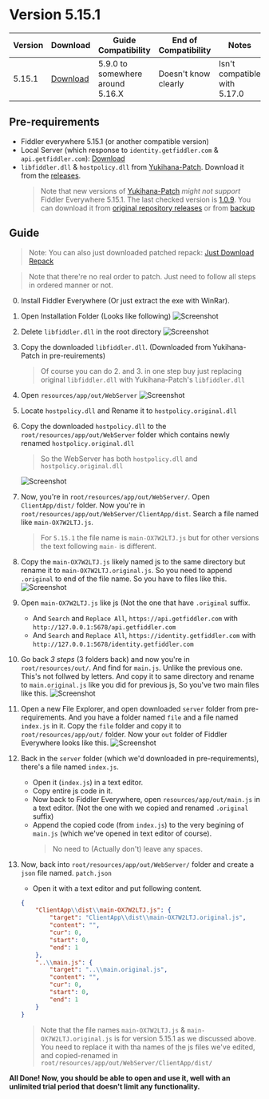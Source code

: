 # Version 5.15.1

| Version | Download                         | Guide Compatibility              | End of Compatibility | Notes                        |
| ------- | -------------------------------- | -------------------------------- | -------------------- | ---------------------------- |
| 5.15.1  | [Download](https://rb.gy/abawou) | 5.9.0 to somewhere around 5.16.X | Doesn't know clearly | Isn't compatible with 5.17.0 |


## Pre-requirements
  - Fiddler everywhere 5.15.1 (or another compatible version)
  - Local Server (which response to `identity.getfiddler.com` & `api.getfiddler.com`): [Download](./server/)
  - `libfiddler.dll` & `hostpolicy.dll` from [Yukihana-Patch](https://github.com/project-yukihana/Yukihana-patch). Download it from the [releases](https://github.com/project-yukihana/Yukihana-patch/releases/tag/v1.0.9).
    > Note that new versions of [Yukihana-Patch](https://github.com/project-yukihana/Yukihana-patch) *might not support* Fiddler Everywhere 5.15.1. The last checked version is [1.0.9](https://github.com/project-yukihana/Yukihana-patch/tree/v1.0.9). You can download it from [original repository releases](https://github.com/project-yukihana/Yukihana-patch/releases/tag/v1.0.9) or from [backup](https://rb.gy/8f75nl)

## Guide
  > Note: You can also just downloaded patched repack: [Just Download Repack](https://www.dropbox.com/scl/fi/d9nuu9pk4a24lmz0q1htq/Fiddler-Everywhere-5.15.1-Cracked.zip?rlkey=kcj8ky0dmh98suuwm6sbll2q9&st=1tsthdl3&dl=1)
  
  > Note that there're no real order to patch. Just need to follow all steps in ordered manner or not.

  0. Install Fiddler Everywhere (Or just extract the exe with WinRar).
  1. Open Installation Folder (Looks like following)
     ![Screenshot](https://github.com/user-attachments/assets/5d09eaf8-b412-483e-a715-c0bbdf3106f2)
  
  2. Delete `libfiddler.dll` in the root directory
     ![Screenshot](https://github.com/user-attachments/assets/2f599f7c-5ca2-4eab-ae33-e396de856a82)
  
  3. Copy the downloaded `libfiddler.dll`. (Downloaded from Yukihana-Patch in pre-reuirements)
     > Of course you can do 2. and 3. in one step buy just replacing original `libfiddler.dll` with Yukihana-Patch's `libfiddler.dll`
  
  4. Open `resources/app/out/WebServer`
     ![Screenshot](https://github.com/user-attachments/assets/f85a8806-b47a-4180-9f96-3a8b7422f14d)

  5. Locate `hostpolicy.dll` and Rename it to `hostpolicy.original.dll`
  6. Copy the downloaded `hostpolicy.dll` to the `root/resources/app/out/WebServer` folder which contains newly renamed `hostpolicy.original.dll`
     > So the WebServer has both `hostpolicy.dll` and `hostpolicy.original.dll`
     
     ![Screenshot](https://github.com/user-attachments/assets/399401b3-2977-483c-85b9-29a544ce026c)

  7. Now, you're in `root/resources/app/out/WebServer/`. Open `ClientApp/dist/` folder. Now you're in `root/resources/app/out/WebServer/ClientApp/dist`. Search a file named like `main-OX7W2LTJ.js`.
     > For `5.15.1` the file name is `main-OX7W2LTJ.js` but for other versions the text following `main-` is different.

  8. Copy the `main-OX7W2LTJ.js` likely named js to the same directory but rename it to `main-OX7W2LTJ.original.js`. So you need to append `.original` to end of the file name. So you have to files like this.
     ![Screenshot](https://github.com/user-attachments/assets/cbd5ce84-ae02-4cca-aa7e-48d54325f690)

  9. Open `main-OX7W2LTJ.js` like js (Not the one that have `.original` suffix. 
      - And `Search` and `Replace All`, `https://api.getfiddler.com` with `http://127.0.0.1:5678/api.getfiddler.com`
      - And `Search` and `Replace All`, `https://identity.getfiddler.com` with `http://127.0.0.1:5678/identity.getfiddler.com`
      
  10. Go back *3 steps* (3 folders back) and now you're in `root/resources/out/`. And find for `main.js`. Unlike the previous one. This's not follwed by letters. And copy it to same directory and rename to `main.original.js` like you did for previous js, So you've two main files like this.
      ![Screenshot](https://github.com/user-attachments/assets/2835398f-73c8-41fa-b0a0-f790008036b8)

  11. Open a new File Explorer, and open downloaded `server` folder from pre-requirements. And you have a folder named `file` and a file named `index.js` in it. Copy the `file` folder and copy it to `root/resources/app/out/` folder. Now your `out` folder of Fiddler Everywhere looks like this.
      ![Screenshot](https://github.com/user-attachments/assets/844081f2-92bc-47c0-bb14-acb24aba2793)

  11. Back in the `server` folder (which we'd downloaded in pre-requirements), there's a file named `index.js`. 
      - Open it (`index.js`) in a text editor. 
      - Copy entire js code in it.
      - Now back to Fiddler Everywhere, open `resources/app/out/main.js` in a text editor. (Not the one with we copied and renamed `.original` suffix)
      - Append the copied code (from `index.js`) to the very begining of `main.js` (which we've opened in text editor of course).
        > No need to (Actually don't) leave any spaces.
  
  12. Now, back into `root/resources/app/out/WebServer/` folder and create a `json` file named. `patch.json`
        - Open it with a text editor and put following content.
        ``` json
        {
            "ClientApp\\dist\\main-OX7W2LTJ.js": {
                "target": "ClientApp\\dist\\main-OX7W2LTJ.original.js",
                "content": "",
                "cur": 0,
                "start": 0,
                "end": 1
            },
            "..\\main.js": {
                "target": "..\\main.original.js",
                "content": "",
                "cur": 0,
                "start": 0,
                "end": 1
            }
        }
        ```
        > Note that the file names `main-OX7W2LTJ.js` & `main-OX7W2LTJ.original.js` is for version 5.15.1 as we discussed above. You need to replace it with tha names of the js files we've edited, and copied-renamed in `root/resources/app/out/WebServer/ClientApp/dist/`
   
   
**All Done! Now, you should be able to open and use it, well with an unlimited trial period that doesn't limit any functionality.**
